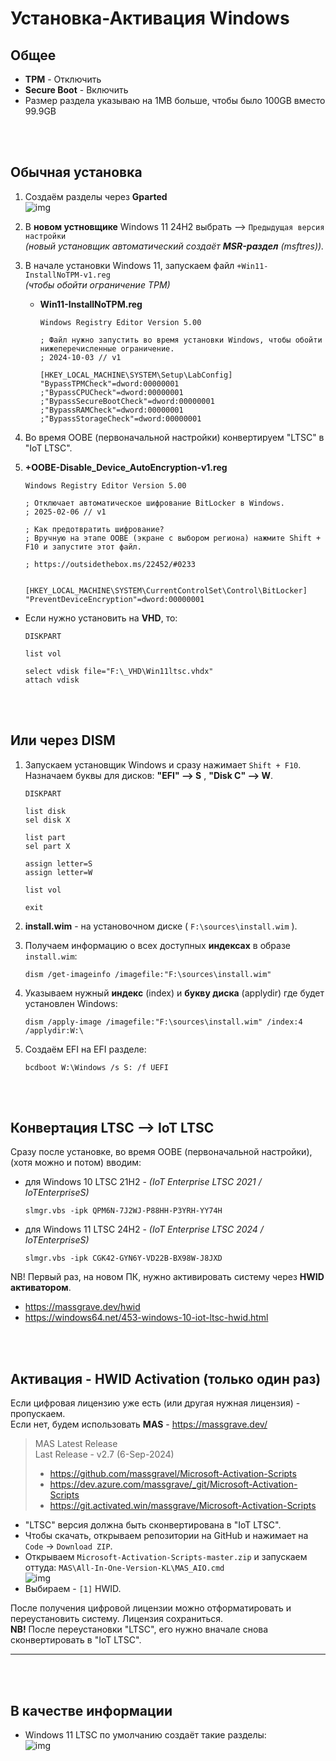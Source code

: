 # Установка-Активация Windows

## Общее

- **TPM** - Отключить
- **Secure Boot** - Включить
- Размер раздела указываю на 1MB больше, чтобы было 100GB вместо 99.9GB



<br /><br />
## Обычная установка

1. Создаём разделы через **Gparted**  
  ![img](i/004.jpg)

2. В **новом устновщике** Windows 11 24H2 выбрать --> `Предыдущая версия настройки`  
   *(новый установщик автоматический создаёт **MSR-раздел** (msftres)).*

3. В начале установки Windows 11, запускаем файл `+Win11-InstallNoTPM-v1.reg`  
   *(чтобы обойти ограничение TPM)*
   - **Win11-InstallNoTPM.reg**
     ```
     Windows Registry Editor Version 5.00

     ; Файл нужно запустить во время установки Windows, чтобы обойти нижеперечисленные ограничение.
     ; 2024-10-03 // v1

     [HKEY_LOCAL_MACHINE\SYSTEM\Setup\LabConfig]
     "BypassTPMCheck"=dword:00000001
     ;"BypassCPUCheck"=dword:00000001
     ;"BypassSecureBootCheck"=dword:00000001
     ;"BypassRAMCheck"=dword:00000001
     ;"BypassStorageCheck"=dword:00000001
     ```

4. Во время OOBE (первоначальной настройки) конвертируем "LTSC" в "IoT LTSC".

5. **+OOBE-Disable_Device_AutoEncryption-v1.reg**  
   ```
   Windows Registry Editor Version 5.00

   ; Отключает автоматическое шифрование BitLocker в Windows.
   ; 2025-02-06 // v1

   ; Как предотвратить шифрование?
   ; Вручную на этапе OOBE (экране с выбором региона) нажмите Shift + F10 и запустите этот файл.

   ; https://outsidethebox.ms/22452/#0233


   [HKEY_LOCAL_MACHINE\SYSTEM\CurrentControlSet\Control\BitLocker]
   "PreventDeviceEncryption"=dword:00000001
   ```



- Если нужно установить на **VHD**, то:
  ```
  DISKPART
  
  list vol
  
  select vdisk file="F:\_VHD\Win11ltsc.vhdx"
  attach vdisk
  ```





<br /><br />
## Или через DISM

1. Запускаем установщик Windows и сразу нажимает `Shift + F10`.  
   Назначаем буквы для дисков: **"EFI" --> S** , **"Disk C" --> W**.
   ```
   DISKPART
   
   list disk
   sel disk X
   
   list part
   sel part X
   
   assign letter=S
   assign letter=W
   
   list vol
   
   exit
   ```

2. **install.wim** - на установочном диске ( `F:\sources\install.wim` ).
   
3. Получаем информацию о всех доступных **индексах** в образе `install.wim`:
   ```
   dism /get-imageinfo /imagefile:"F:\sources\install.wim"
   ```

4. Указываем нужный **индекс** (index) и **букву диска** (applydir) где будет установлен Windows:
   ```
   dism /apply-image /imagefile:"F:\sources\install.wim" /index:4 /applydir:W:\
   ```

5. Создаём EFI на EFI разделе:
   ```
   bcdboot W:\Windows /s S: /f UEFI
   ```



<br /><br />
## Конвертация LTSC --> IoT LTSC

Сразу после установке, во время OOBE (первоначальной настройки), (хотя можно и потом) вводим:

- для Windows 10 LTSC 21H2 - *(IoT Enterprise LTSC 2021 / IoTEnterpriseS)*
  ```
  slmgr.vbs -ipk QPM6N-7J2WJ-P88HH-P3YRH-YY74H
  ```
   
- для Windows 11 LTSC 24H2 - *(IoT Enterprise LTSC 2024 / IoTEnterpriseS)*
  ```
  slmgr.vbs -ipk CGK42-GYN6Y-VD22B-BX98W-J8JXD
  ```

NB! Первый раз, на новом ПК, нужно активировать систему через **HWID активатором**.

- https://massgrave.dev/hwid
- https://windows64.net/453-windows-10-iot-ltsc-hwid.html



<br /><br />
## Активация - HWID Activation (только один раз)
Если цифровая лицензию уже есть (или другая нужная лицензия) - пропускаем.  
Если нет, будем использовать **MAS** - https://massgrave.dev/

> MAS Latest Release  
> Last Release - v2.7 (6-Sep-2024)
> - https://github.com/massgravel/Microsoft-Activation-Scripts
> - https://dev.azure.com/massgrave/_git/Microsoft-Activation-Scripts
> - https://git.activated.win/massgrave/Microsoft-Activation-Scripts

- "LTSC" версия должна быть сконвертирована в "IoT LTSC".
- Чтобы скачать, открываем репозитории на GitHub и нажимает на `Code` → `Download ZIP`.
- Открываем `Microsoft-Activation-Scripts-master.zip` и запускаем оттуда: `MAS\All-In-One-Version-KL\MAS_AIO.cmd`  
  ![img](i/002.png)
- Выбираем - `[1]` HWID.

После получения цифровой лицензии можно отформатировать и переустановить систему. Лицензия сохраниться.  
**NB!** После переустановки "LTSC", его нужно вначале снова сконвертировать в "IoT LTSC".





*****************************************************
<br /><br />


## В качестве информации

- Windows 11 LTSC по умолчанию создаёт такие разделы:  
  ![img](i/001.png)













